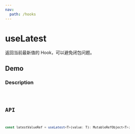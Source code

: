 ```yaml
---
nav:
  path: /hooks
---
```


# useLatest

返回当前最新值的 Hook，可以避免闭包问题。

## Demo

### Description

<code src="./demo/demo1.tsx" />

## API

```typescript
const latestValueRef = useLatest<T>(value: T): MutableRefObject<T>;
```
